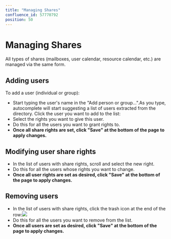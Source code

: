 ```yaml
---
title: "Managing Shares"
confluence_id: 57770792
position: 50
---
```

# Managing Shares


All types of shares (mailboxes, user calendar, resource calendar, etc.) are managed via the same form.

## Adding users

To add a user (individual or group):

- Start typing the user's name in the "Add person or group...".As you type, autocomplete will start suggesting a list of users extracted from the directory. Click the user you want to add to the list:
- Select the rights you want to give this user.
- Do this for all the users you want to grant rights to.
- **Once all share rights are set, click "Save" at the bottom of the page to apply changes.**


## Modifying user share rights

- In the list of users with share rights, scroll and select the new right.
- Do this for all the users whose rights you want to change.
- **Once all user rights are set as desired, click "Save" at the bottom of the page to apply changes.**


## Removing users

- In the list of users with share rights, click the trash icon at the end of the row:![](../attachments/57770060/57770061.png)
- Do this for all the users you want to remove from the list.
- ****Once all users are set as desired, click "Save" at the bottom of the page to apply changes**.**


